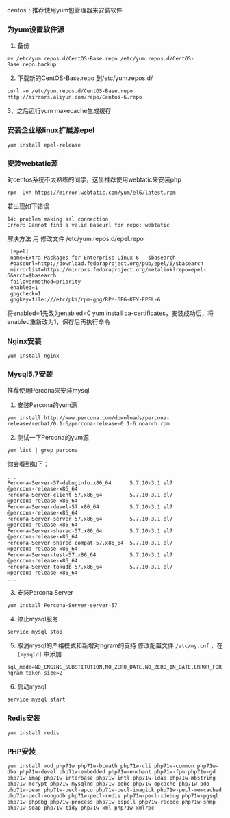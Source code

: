 centos下推荐使用yum包管理器来安装软件

### 为yum设置软件源

1. 备份
```
mv /etc/yum.repos.d/CentOS-Base.repo /etc/yum.repos.d/CentOS-Base.repo.backup
```

2. 下载新的CentOS-Base.repo 到/etc/yum.repos.d/

```
curl -o /etc/yum.repos.d/CentOS-Base.repo http://mirrors.aliyun.com/repo/Centos-6.repo
```
3、之后运行yum makecache生成缓存

### 安装企业级linux扩展源epel
```
yum install epel-release
```

### 安装webtatic源
对centos系统不太熟练的同学，这里推荐使用webtatic来安装php
```
rpm -Uvh https://mirror.webtatic.com/yum/el6/latest.rpm
```
若出现如下错误
``` 
14: problem making ssl connection
Error: Cannot find a valid baseurl for repo: webtatic

```
解决方法
用 修改文件 /etc/yum.repos.d/epel.repo
``` 
 [epel]
 name=Extra Packages for Enterprise Linux 6 - $basearch
 #baseurl=http://download.fedoraproject.org/pub/epel/6/$basearch
 mirrorlist=https://mirrors.fedoraproject.org/metalink?repo=epel-6&arch=$basearch
 failovermethod=priority
 enabled=1
 gpgcheck=1
 gpgkey=file:///etc/pki/rpm-gpg/RPM-GPG-KEY-EPEL-6

```

将enabled=1先改为enabled=0
yum install ca-certificates，安装成功后，将enabled重新改为1，保存后再执行命令

### Nginx安装
```
yum install nginx
```


### Mysql5.7安装
推荐使用Percona来安装mysql
1. 安装Percona的yum源
```
yum install http://www.percona.com/downloads/percona-release/redhat/0.1-6/percona-release-0.1-6.noarch.rpm
```
2. 测试一下Percona的yum源
```
yum list | grep percona
```
你会看到如下：
```
...
Percona-Server-57-debuginfo.x86_64      5.7.10-3.1.el7                 @percona-release-x86_64
Percona-Server-client-57.x86_64         5.7.10-3.1.el7                 @percona-release-x86_64
Percona-Server-devel-57.x86_64          5.7.10-3.1.el7                 @percona-release-x86_64
Percona-Server-server-57.x86_64         5.7.10-3.1.el7                 @percona-release-x86_64
Percona-Server-shared-57.x86_64         5.7.10-3.1.el7                 @percona-release-x86_64
Percona-Server-shared-compat-57.x86_64  5.7.10-3.1.el7                 @percona-release-x86_64
Percona-Server-test-57.x86_64           5.7.10-3.1.el7                 @percona-release-x86_64
Percona-Server-tokudb-57.x86_64         5.7.10-3.1.el7                 @percona-release-x86_64
...
```

3. 安装Percona Server
```
yum install Percona-Server-server-57
```

4. 停止mysql服务
```
service mysql stop
```
5. 取消mysql的严格模式和新增对ngram的支持
修改配置文件 `/etc/my.cnf` ，在 `[mysqld]` 中添加
```
sql_mode=NO_ENGINE_SUBSTITUTION,NO_ZERO_DATE,NO_ZERO_IN_DATE,ERROR_FOR_DIVISION_BY_ZERO,NO_AUTO_CREATE_USER
ngram_token_size=2
```
6. 启动mysql
```
service mysql start
```

### Redis安装
```
yum install redis
```

### PHP安装

```
yum install mod_php71w php71w-bcmath php71w-cli php71w-common php71w-dba php71w-devel php71w-embedded php71w-enchant php71w-fpm php71w-gd php71w-imap php71w-interbase php71w-intl php71w-ldap php71w-mbstring php71w-mcrypt php71w-mysqlnd php71w-odbc php71w-opcache php71w-pdo php71w-pear php71w-pecl-apcu php71w-pecl-imagick php71w-pecl-memcached php71w-pecl-mongodb php71w-pecl-redis php71w-pecl-xdebug php71w-pgsql php71w-phpdbg php71w-process php71w-pspell php71w-recode php71w-snmp php71w-soap php71w-tidy php71w-xml php71w-xmlrpc
```


